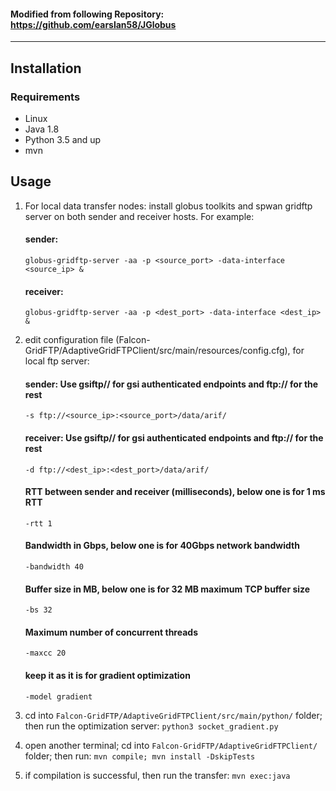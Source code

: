 #### Modified from following Repository: https://github.com/earslan58/JGlobus

*************

## Installation

### Requirements
* Linux
* Java 1.8
* Python 3.5 and up
* mvn


## Usage

1. For local data transfer nodes: install globus toolkits and spwan gridftp server on both sender and receiver hosts. For example:
     #### sender: 
     `globus-gridftp-server -aa -p <source_port> -data-interface <source_ip> &`
     #### receiver:
     `globus-gridftp-server -aa -p <dest_port> -data-interface <dest_ip> &`

2. edit configuration file (Falcon-GridFTP/AdaptiveGridFTPClient/src/main/resources/config.cfg), for local ftp server:
 
    #### sender: Use gsiftp// for gsi authenticated endpoints and ftp:// for the rest
    `-s ftp://<source_ip>:<source_port>/data/arif/`
    #### receiver: Use gsiftp// for gsi authenticated endpoints and ftp:// for the rest
    `-d ftp://<dest_ip>:<dest_port>/data/arif/`
    #### RTT between sender and receiver (milliseconds), below one is for 1 ms RTT
    `-rtt 1`
    #### Bandwidth in Gbps, below one is for 40Gbps network bandwidth
    `-bandwidth 40`
    #### Buffer size in MB, below one is for 32 MB maximum TCP buffer size
    `-bs 32`
    #### Maximum number of concurrent threads
    `-maxcc 20`
    #### keep it as it is for gradient optimization
    `-model gradient`

3. cd into `Falcon-GridFTP/AdaptiveGridFTPClient/src/main/python/` folder; then run the optimization server: `python3 socket_gradient.py`

4. open another terminal; cd into `Falcon-GridFTP/AdaptiveGridFTPClient/` folder; then run: `mvn compile; mvn install -DskipTests`

5. if compilation is successful, then run the transfer: `mvn exec:java`
